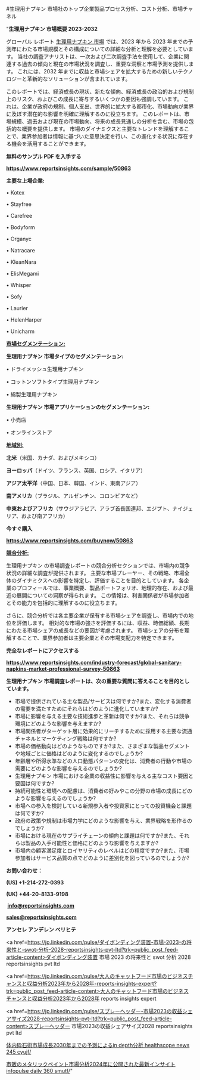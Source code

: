 #生理用ナプキン 市場社のトップ企業製品プロセス分析、コスト分析、市場チャネル

"<strong>生理用ナプキン 市場概要 2023-2032</strong>

グローバル レポート <a href=https://www.reportsinsights.com/sample/50863>生理用ナプキン 市場</a> では、2023 年から 2023 年までの予測年にわたる市場規模とその構成についての詳細な分析と理解を必要としています。 当社の調査アナリストは、一次および二次調査手法を使用して、企業に関連する過去の傾向と現在の市場状況を調査し、重要な洞察と市場予測を提供します。 これには、2032 年までに収益と市場シェアを拡大​​するための新しいテクノロジーと革新的なソリューションが含まれています。

このレポートでは、経済成長の現状、新たな傾向、経済成長の政治的および規制上のリスク、およびこの成長に寄与するいくつかの要因も強調しています。 これは、企業が政府の規制、個人支出、世界的に拡大する都市化、市場動向が業界に及ぼす潜在的な影響を明確に理解するのに役立ちます。 このレポートは、市場規模、過去および現在の市場動向、将来の成長見通しの分析を含む、市場の包括的な概要を提供します。 市場のダイナミクスと主要なトレンドを理解することで、業界参加者は情報に基づいた意思決定を行い、この進化する状況に存在する機会を活用することができます。

<strong><b>無料のサンプル PDF を入手する</b></strong>

<a href=https://www.reportsinsights.com/sample/50863><strong><u>https://www.reportsinsights.com/sample/50863</u></strong></a>

<strong>主要な上場企業:</strong>

• Kotex

• Stayfree

• Carefree

• Bodyform

• Organyc

• Natracare

• KleanNara

• ElisMegami

• Whisper

• Sofy

• Laurier

• HelenHarper

• Unicharm

<strong><u>市場セグメンテーション</u></strong><strong><u>:</u></strong>

<strong>生理用ナプキン 市場タイプのセグメンテーション:</strong>

• ドライメッシュ生理用ナプキン

• コットンソフトタイプ生理用ナプキン

• 綿製生理用ナプキン

<strong>生理用ナプキン 市場アプリケーションのセグメンテーション:</strong>

• 小売店

• オンラインストア

<strong><u>地域別</u></strong><strong><u>:</u></strong>

<strong>北米</strong>（米国、カナダ、およびメキシコ）

<strong>ヨーロッパ</strong>（ドイツ、フランス、英国、ロシア、イタリア）

<strong>アジア太平洋</strong>（中国、日本、韓国、インド、東南アジア）

<strong>南アメリカ</strong>（ブラジル、アルゼンチン、コロンビアなど）

<strong>中東およびアフリカ</strong>（サウジアラビア、アラブ首長国連邦、エジプト、ナイジェリア、および南アフリカ）

<strong>今すぐ購入</strong>

<a href=https://www.reportsinsights.com/buynow/50863><strong><u>https://www.reportsinsights.com/buynow/50863</u></strong></a>

<strong><u>競合分析:</u></strong>

生理用ナプキン の市場調査レポートの競合分析セクションでは、市場内の競争状況の詳細な調査が提供されます。 主要な市場プレーヤー、その戦略、市場全体のダイナミクスへの影響を特定し、評価することを目的としています。 各企業のプロフィールでは、事業概要、製品ポートフォリオ、地理的存在、および最近の展開についての洞察が得られます。 この情報は、利害関係者が市場参加者とその能力を包括的に理解するのに役立ちます。

さらに、競合分析では各主要企業が保有する市場シェアを調査し、市場内での地位を評価します。 相対的な市場の強さを評価するには、収益、時価総額、長期にわたる市場シェアの成長などの要因が考慮されます。 市場シェアの分布を理解することで、業界参加者は主要企業とその市場支配力を特定できます。

<strong>完全なレポートにアクセスする</strong>

<a href=https://www.reportsinsights.com/industry-forecast/global-sanitary-napkins-market-professional-survey-50863><strong><u><b>https://www.reportsinsights.com/industry-forecast/global-sanitary-napkins-market-professional-survey-50863</b></u></strong></a>

<strong><b>生理用ナプキン 市場調査レポートは、次の重要な質問に答えることを目的としています。</b></strong>
<ul>
  <li>市場で提供されている主な製品/サービスは何ですか?また、変化する消費者の需要を満たすためにそれらはどのように進化していますか?</li>
  <li>市場に影響を与える主要な技術進歩と革新は何ですか?また、それらは競争環境にどのような影響を与えますか?</li>
  <li>市場関係者がターゲット層に効果的にリーチするために採用する主要な流通チャネルとマーケティング戦略は何ですか?</li>
  <li>市場の価格動向はどのようなものですか?また、さまざまな製品セグメントや地域ごとに価格はどのように変化するのでしょうか?</li>
  <li>年齢層や所得水準などの人口動態パターンの変化は、消費者の行動や市場の需要にどのような影響を与えるのでしょうか?</li>
  <li>生理用ナプキン 市場における企業の収益性に影響を与える主なコスト要因と要因は何ですか?</li>
  <li>持続可能性と環境への配慮は、消費者の好みやこの分野の市場の成長にどのような影響を与えるのでしょうか?</li>
  <li>市場への参入を検討している新規参入者や投資家にとっての投資機会と課題は何ですか?</li>
  <li>政府の政策や規制は市場力学にどのような影響を与え、業界戦略を形作るのでしょうか?</li>
  <li>市場における現在のサプライチェーンの傾向と課題は何ですか?また、それらは製品の入手可能性と価格にどのような影響を与えますか?</li>
  <li>市場内の顧客満足度とロイヤリティのレベルはどの程度ですか?また、市場参加者はサービス品質の点でどのように差別化を図っているのでしょうか?</li>
</ul>
<strong>お問い合わせ：</strong>

<strong>(US) +1-214-272-0393</strong>

<strong>(UK) +44-20-8133-9198</strong>

<strong> </strong><a href=info@reportsinsights.com><strong><u>info@reportsinsights.com</u></strong></a>

<a href=sales@reportsinsights.com><strong><u>sales@reportsinsights.com</u></strong></a>

<strong>アンセレ アンデレン ベリヒテ</strong>

<a href=https://jp.linkedin.com/pulse/ダイボンディング装置-市場-2023-の将来性と-swot-分析-2028-reportsinsights-pvt-ltd?trk=public_post_feed-article-content>ダイボンディング装置 市場 2023 の将来性と swot 分析 2028 reportsinsights pvt ltd</a>

<a href=https://jp.linkedin.com/pulse/大人のキャットフード市場のビジネスチャンスと収益分析2023年から2028年-reports-insights-expert?trk=public_post_feed-article-content>大人のキャットフード市場のビジネスチャンスと収益分析2023年から2028年 reports insights expert</a>

<a href=https://jp.linkedin.com/pulse/スプレーヘッダー-市場2023の収益シェアサイズ2028-reportsinsights-pvt-ltd?trk=public_post_feed-article-content>スプレーヘッダー 市場2023の収益シェアサイズ2028 reportsinsights pvt ltd</a>

<a href=https://www.linkedin.com/pulse/体内砕石術市場成長2030年までの予測によるin-depth分析-healthscope-news-245-cyujf/>体内砕石術市場成長2030年までの予測によるin depth分析 healthscope news 245 cyujf/</a>

<a href=https://www.linkedin.com/pulse/市販のメタリックペイント市場分析2024年に公開された最新インサイト-infopulse-daily-360-smutf/>市販のメタリックペイント市場分析2024年に公開された最新インサイト infopulse daily 360 smutf/</a>"
